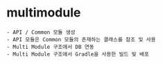 # multimodule

    - API / Common 모듈 생성
    - API 모듈은 Common 모듈의 존재하는 클래스를 참조 및 사용
    - Multi Module 구조에서 DB 연동
    - Multi Module 구조에서 Gradle을 사용한 빌드 빛 배포